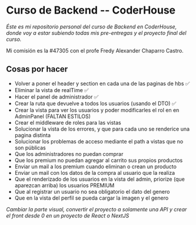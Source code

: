 # Curso de Backend -- CoderHouse

_Éste es mi repositorio personal del curso de Backend en CoderHouse, donde voy a estar subiendo todas mis pre-entregas y el proyecto final del curso._

Mi comisión es la #47305 con el profe Fredy Alexander Chaparro Castro.

## Cosas por hacer

- Volver a poner el header y section en cada una de las paginas de hbs ✅
- Eliminar la vista de realTime ✅
- Hacer el panel de administrador ✅
- Crear la ruta que devuelve a todos los usuarios (usando el DTO) ✅
- Crear la vista para ver los usuarios y poder modificarles el rol en en AdminPanel (FALTAN ESTILOS)
- Crear el middleware de roles para las vistas
- Solucionar la vista de los errores, y que para cada uno se renderice una pagina distinta
- Solucionar los problemas de acceso mediante el path a vistas que no son públicas
- Que los administradores no puedan comprar
- Que los premium no puedan agregar al carrito sus propios productos
- Enviar un mail a los premium cuando eliminan o crean un producto
- Enviar un mail con los datos de la compra al usuario que la realiza
- Que el renderizado de los usuarios en la vista del admin, priorize (que aparezcan arriba) los usuarios PREMIUM
- Que al registrar un usuario no sea obligatorio el dato del genero
- Que en la vista del perfil se pueda cargar la imagen y el genero

_*Cambiar la parte visual, convertir el proyecto a solamente una API y crear el front desde 0 en un proyecto de React o NextJS*_
